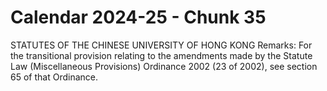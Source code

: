 # Calendar 2024-25 - Chunk 35

<!-- Chunk tokens: 34, Enriched tokens: 42 -->

STATUTES OF THE CHINESE UNIVERSITY OF HONG KONG
Remarks: For the transitional  provision  relating  to  the  amendments  made  by  the  Statute  Law (Miscellaneous Provisions) Ordinance 2002 (23 of 2002), see section 65 of that Ordinance.